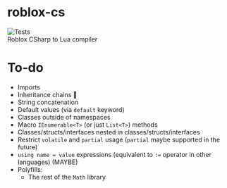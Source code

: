 ﻿# roblox-cs

![Tests](https://github.com/R-unic/roblox-cs/actions/workflows/tests.yml/badge.svg)  
Roblox CSharp to Lua compiler

# To-do
- Imports
- Inheritance chains 🤮
- String concatenation
- Default values (via `default` keyword)
- Classes outside of namespaces
- Macro `IEnumerable<T>` (or just `List<T>`) methods
- Classes/structs/interfaces nested in classes/structs/interfaces
- Restrict `volatile` and `partial` usage (`partial` maybe supported in the future)
- `using name = value` expressions (equivalent to `:=` operator in other languages) (MAYBE)
- Polyfills:
	- The rest of the `Math` library